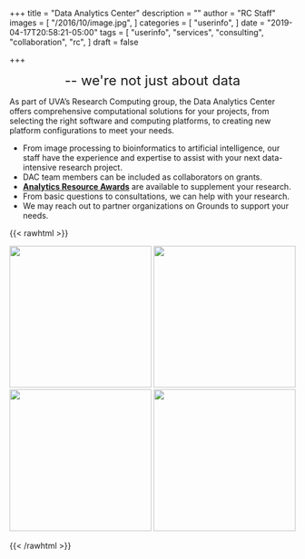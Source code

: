 +++
title = "Data Analytics Center"
description = ""
author = "RC Staff"
images = [
  "/2016/10/image.jpg",
]
categories = [
  "userinfo",
]
date = "2019-04-17T20:58:21-05:00"
tags = [
  "userinfo",
  "services",
  "consulting",
  "collaboration",
  "rc",
]
draft = false

+++

 <p style="text-align: center;"><font size=5><bold>-- we're not just about data</bold></font></p>


 
As part of UVA’s Research Computing group, the Data Analytics Center offers comprehensive computational solutions for your projects, from selecting the right software and computing platforms, to creating new platform configurations to meet your needs.


* From image processing to bioinformatics to artificial intelligence, our staff have the experience and expertise to assist with your next data-intensive research project. 
* DAC team members can be included as collaborators on grants.
* **<a href=awards> Analytics Resource Awards</a>** are available to supplement your research.
* From basic questions to consultations, we can help with your research.
* We may reach out to partner organizations on Grounds to support your needs.

{{< rawhtml >}}


   <a href="/form/support-request/?category=Data%20Analytics%20Request"><img src="/images/dac_consultation_request.png" width=250></a>
   <a href="/service/dac/awards"><img src="/images/dac_awards.png" width=250></a>
   <a href="/education/workshops/"><img src="/images/dac_workshops.png" width=250></a>
   <a href="/userinfo/user-guide/"><img src="/images/dac_userinfo.png" width=250></a>

{{< /rawhtml >}}
